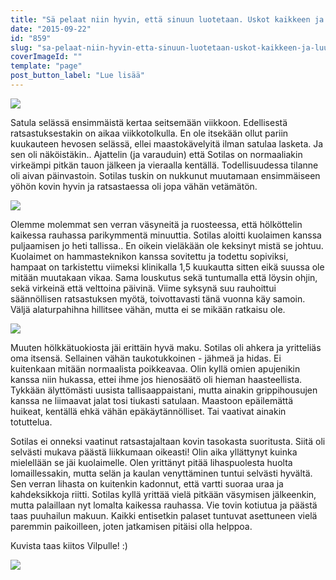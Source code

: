 ```yaml
---
title: "Sä pelaat niin hyvin, että sinuun luotetaan. Uskot kaikkeen ja luulet pystyväs mihin vaan."
date: "2015-09-22"
id: "859"
slug: "sa-pelaat-niin-hyvin-etta-sinuun-luotetaan-uskot-kaikkeen-ja-luulet-pystyvas-mihin-vaan"
coverImageId: ""
template: "page"
post_button_label: "Lue lisää"
---
```


[![](images/IMG_0027_.png)](http://4.bp.blogspot.com/-jUqarMbRlNs/VgFYFbrIovI/AAAAAAAAKHA/siZtA-r660E/s1600/IMG_0027_.png)

  

Satula selässä ensimmäistä kertaa seitsemään viikkoon. Edellisestä ratsastuksestakin on aikaa viikkotolkulla. En ole itsekään ollut pariin kuukauteen hevosen selässä, ellei maastokävelyitä ilman satulaa lasketa. Ja sen oli näköistäkin.. Ajattelin (ja varauduin) että Sotilas on normaaliakin virkeämpi pitkän tauon jälkeen ja vieraalla kentällä. Todellisuudessa tilanne oli aivan päinvastoin. Sotilas tuskin on nukkunut muutamaan ensimmäiseen yöhön kovin hyvin ja ratsastaessa oli jopa vähän vetämätön.

  

[![](images/IMG_0116_.png)](http://1.bp.blogspot.com/-6Zj_48Bc8wY/VgFYFdhxJXI/AAAAAAAAKHI/vJHbKS5nVjM/s1600/IMG_0116_.png)

  

Olemme molemmat sen verran väsyneitä ja ruosteessa, että hölköttelin kaikessa rauhassa parikymmentä minuuttia. Sotilas aloitti kuolaimen kanssa puljaamisen jo heti tallissa.. En oikein vieläkään ole keksinyt mistä se johtuu. Kuolaimet on hammasteknikon kanssa sovitettu ja todettu sopiviksi, hampaat on tarkistettu viimeksi klinikalla 1,5 kuukautta sitten eikä suussa ole mitään muutakaan vikaa. Sama louskutus sekä tuntumalla että löysin ohjin, sekä virkeinä että velttoina päivinä. Viime syksynä suu rauhoittui säännöllisen ratsastuksen myötä, toivottavasti tänä vuonna käy samoin. Väljä alaturpahihna hillitsee vähän, mutta ei se mikään ratkaisu ole.

  

[![](images/IMG_0150_.png)](http://1.bp.blogspot.com/-RM7MpGQqJ3w/VgFYFRkO0AI/AAAAAAAAKHM/z1wqljw0qcI/s1600/IMG_0150_.png)

  

Muuten hölkkätuokiosta jäi erittäin hyvä maku. Sotilas oli ahkera ja yritteliäs oma itsensä. Sellainen vähän taukotukkoinen - jähmeä ja hidas. Ei kuitenkaan mitään normaalista poikkeavaa. Olin kyllä omien apujenikin kanssa niin hukassa, ettei ihme jos hienosäätö oli hieman haasteellista. Tykkään älyttömästi uusista tallisaappaistani, mutta ainakin grippihousujen kanssa ne liimaavat jalat tosi tiukasti satulaan. Maastoon epäilemättä huikeat, kentällä ehkä vähän epäkäytännölliset. Tai vaativat ainakin totuttelua.

  

Sotilas ei onneksi vaatinut ratsastajaltaan kovin tasokasta suoritusta. Siitä oli selvästi mukava päästä liikkumaan oikeasti! Olin aika yllättynyt kuinka mielellään se jäi kuolaimelle. Olen yrittänyt pitää lihaspuolesta huolta lomaillessakin, mutta selän ja kaulan venyttäminen tuntui selvästi hyvältä. Sen verran lihasta on kuitenkin kadonnut, että vartti suoraa uraa ja kahdeksikkoja riitti. Sotilas kyllä yrittää vielä pitkään väsymisen jälkeenkin, mutta palaillaan nyt lomalta kaikessa rauhassa. Vie tovin kotiutua ja päästä taas puuhailun makuun. Kaikki entisetkin palaset tuntuvat asettuneen vielä paremmin paikoilleen, joten jatkamisen pitäisi olla helppoa.

  

Kuvista taas kiitos Vilpulle! :)

  

[![](images/IMG_0175_.png)](http://4.bp.blogspot.com/-9Q2XDwsw5Lc/VgFYF8o7rQI/AAAAAAAAKHU/LyCUDW3XGeU/s1600/IMG_0175_.png)
